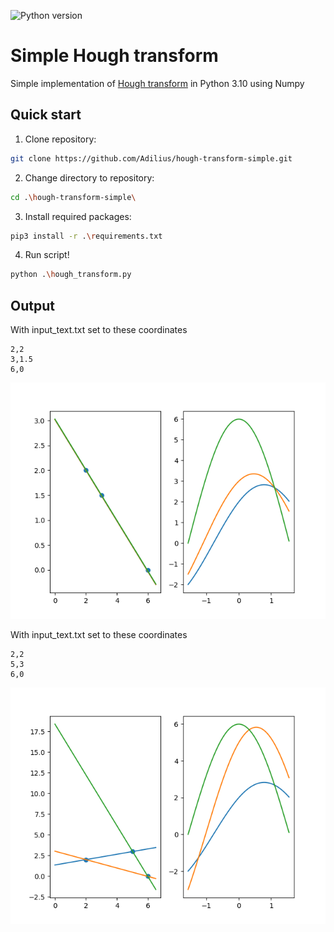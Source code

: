 ![Python version](https://img.shields.io/badge/python-v3.10-blue)

# Simple Hough transform
Simple implementation of [Hough transform](https://en.wikipedia.org/wiki/Hough_transform) in Python 3.10 using Numpy

## Quick start
1. Clone repository:
```bash
git clone https://github.com/Adilius/hough-transform-simple.git
```

2. Change directory to repository:
```bash
cd .\hough-transform-simple\
```

3. Install required packages:
```bash
pip3 install -r .\requirements.txt
```

4. Run script!
```bash
python .\hough_transform.py
```

## Output

With input_text.txt set to these coordinates
```
2,2
3,1.5
6,0
```
![figure_1](https://github.com/Adilius/hough-transform-simple/blob/master/figure_1.png?raw=true)

With input_text.txt set to these coordinates
```
2,2
5,3
6,0
```
![figure_2](https://github.com/Adilius/hough-transform-simple/blob/master/figure_2.png?raw=true)
